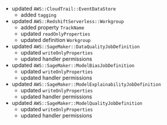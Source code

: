 - updated `AWS::CloudTrail::EventDataStore`
  - added `tagging`
- updated `AWS::RedshiftServerless::Workgroup`
  - added property `TrackName`
  - updated `readOnlyProperties`
  - updated definition `Workgroup`
- updated `AWS::SageMaker::DataQualityJobDefinition`
  - updated `writeOnlyProperties`
  - updated handler permissions
- updated `AWS::SageMaker::ModelBiasJobDefinition`
  - updated `writeOnlyProperties`
  - updated handler permissions
- updated `AWS::SageMaker::ModelExplainabilityJobDefinition`
  - updated `writeOnlyProperties`
  - updated handler permissions
- updated `AWS::SageMaker::ModelQualityJobDefinition`
  - updated `writeOnlyProperties`
  - updated handler permissions

